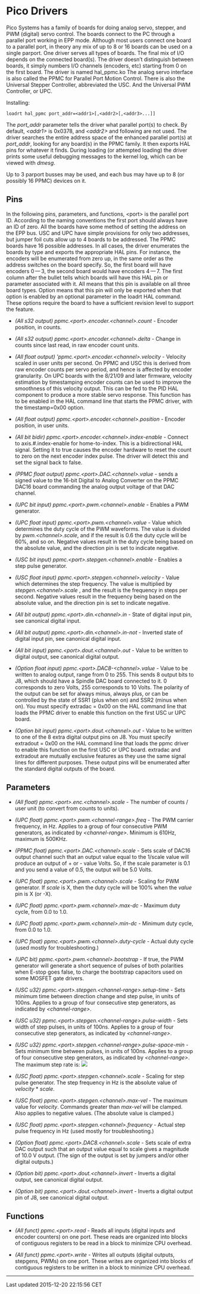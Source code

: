 Pico Drivers
============

<span id="cha:pico-drivers"></span>

Pico Systems has a family of boards for doing analog servo, stepper, and PWM (digital) servo control. The boards connect to the PC through a parallel port working in EPP mode. Although most users connect one board to a parallel port, in theory any mix of up to 8 or 16 boards can be used on a single parport. One driver serves all types of boards. The final mix of I/O depends on the connected board(s). The driver doesn’t distinguish between boards, it simply numbers I/O channels (encoders, etc) starting from 0 on the first board. The driver is named hal\_ppmc.ko The analog servo interface is also called the PPMC for Parallel Port Motion Control. There is also the Universal Stepper Controller, abbreviated the USC. And the Universal PWM Controller, or UPC.

Installing:

    loadrt hal_ppmc port_addr=<addr1>[,<addr2>[,<addr3>...]]

The *port\_addr* parameter tells the driver what parallel port(s) to check. By default, *&lt;addr1&gt;* is 0x0378, and *&lt;addr2&gt;* and following are not used. The driver searches the entire address space of the enhanced parallel port(s) at *port\_addr*, looking for any board(s) in the PPMC family. It then exports HAL pins for whatever it finds. During loading (or attempted loading) the driver prints some useful debugging messages to the kernel log, which can be viewed with *dmesg*.

Up to 3 parport busses may be used, and each bus may have up to 8 (or possibly 16 PPMC) devices on it.

Pins
----

In the following pins, parameters, and functions, &lt;port&gt; is the parallel port ID. According to the naming conventions the first port should always have an ID of zero. All the boards have some method of setting the address on the EPP bus. USC and UPC have simple provisions for only two addresses, but jumper foil cuts allow up to 4 boards to be addressed. The PPMC boards have 16 possible addresses. In all cases, the driver enumerates the boards by type and exports the appropriate HAL pins. For instance, the encoders will be enumerated from zero up, in the same order as the address switches on the board specify. So, the first board will have encoders 0 — 3, the second board would have encoders 4 — 7. The first column after the bullet tells which boards will have this HAL pin or parameter associated with it. All means that this pin is available on all three board types. Option means that this pin will only be exported when that option is enabled by an optional parameter in the loadrt HAL command. These options require the board to have a sufficient revision level to support the feature.

-   *(All s32 output) ppmc.&lt;port&gt;.encoder.&lt;channel&gt;.count* - Encoder position, in counts.

-   *(All s32 output) ppmc.&lt;port&gt;.encoder.&lt;channel&gt;.delta* - Change in counts since last read, in raw encoder count units.

-   *(All float output) 'ppmc.&lt;port&gt;.encoder.&lt;channel&gt;.velocity* - Velocity scaled in user units per second. On PPMC and USC this is derived from raw encoder counts per servo period, and hence is affected by encoder granularity. On UPC boards with the 8/21/09 and later firmware, velocity estimation by timestamping encoder counts can be used to improve the smoothness of this velocity output. This can be fed to the PID HAL component to produce a more stable servo response. This function has to be enabled in the HAL command line that starts the PPMC driver, with the timestamp=0x00 option.

-   *(All float output) ppmc.&lt;port&gt;.encoder.&lt;channel&gt;.position* - Encoder position, in user units.

-   *(All bit bidir) ppmc.&lt;port&gt;.encoder.&lt;channel&gt;.index-enable* - Connect to axis.\#.index-enable for home-to-index. This is a bidirectional HAL signal. Setting it to true causes the encoder hardware to reset the count to zero on the next encoder index pulse. The driver will detect this and set the signal back to false.

-   *(PPMC float output) ppmc.&lt;port&gt;.DAC.&lt;channel&gt;.value* - sends a signed value to the 16-bit Digital to Analog Converter on the PPMC DAC16 board commanding the analog output voltage of that DAC channel.

-   *(UPC bit input) ppmc.&lt;port&gt;.pwm.&lt;channel&gt;.enable* - Enables a PWM generator.

-   *(UPC float input) ppmc.&lt;port&gt;.pwm.&lt;channel&gt;.value* - Value which determines the duty cycle of the PWM waveforms. The value is divided by *pwm.&lt;channel&gt;.scale*, and if the result is 0.6 the duty cycle will be 60%, and so on. Negative values result in the duty cycle being based on the absolute value, and the direction pin is set to indicate negative.

-   *(USC bit input) ppmc.&lt;port&gt;.stepgen.&lt;channel&gt;.enable* - Enables a step pulse generator.

-   *(USC float input) ppmc.&lt;port&gt;.stepgen.&lt;channel&gt;.velocity* - Value which determines the step frequency. The value is multiplied by *stepgen.&lt;channel&gt;.scale* , and the result is the frequency in steps per second. Negative values result in the frequency being based on the absolute value, and the direction pin is set to indicate negative.

-   *(All bit output) ppmc.&lt;port&gt;.din.&lt;channel&gt;.in* - State of digital input pin, see canonical digital input.

-   *(All bit output) ppmc.&lt;port&gt;.din.&lt;channel&gt;.in-not* - Inverted state of digital input pin, see canonical digital input.

-   *(All bit input) ppmc.&lt;port&gt;.dout.&lt;channel&gt;.out* - Value to be written to digital output, see canonical digital output.

-   *(Option float input) ppmc.&lt;port&gt;.DAC8-&lt;channel&gt;.value* - Value to be written to analog output, range from 0 to 255. This sends 8 output bits to J8, which should have a Spindle DAC board connected to it. 0 corresponds to zero Volts, 255 corresponds to 10 Volts. The polarity of the output can be set for always minus, always plus, or can be controlled by the state of SSR1 (plus when on) and SSR2 (minus when on). You must specify extradac = 0x00 on the HAL command line that loads the PPMC driver to enable this function on the first USC ur UPC board.

-   *(Option bit input) ppmc.&lt;port&gt;.dout.&lt;channel&gt;.out* - Value to be written to one of the 8 extra digital output pins on J8. You must specify extradout = 0x00 on the HAL command line that loads the ppmc driver to enable this function on the first USC or UPC board. extradac and extradout are mutually exclusive features as they use the same signal lines for different purposes. These output pins will be enumerated after the standard digital outputs of the board.

Parameters
----------

-   *(All float) ppmc.&lt;port&gt;.enc.&lt;channel&gt;.scale* - The number of counts / user unit (to convert from counts to units).

-   *(UPC float) ppmc.&lt;port&gt;.pwm.&lt;channel-range&gt;.freq* - The PWM carrier frequency, in Hz. Applies to a group of four consecutive PWM generators, as indicated by *&lt;channel-range&gt;*. Minimum is 610Hz, maximum is 500KHz.

-   *(PPMC float) ppmc.&lt;port&gt;.DAC.&lt;channel&gt;.scale* - Sets scale of DAC16 output channel such that an output value equal to the 1/scale value will produce an output of + or - value Volts. So, if the scale parameter is 0.1 and you send a value of 0.5, the output will be 5.0 Volts.

-   *(UPC float) ppmc.&lt;port&gt;.pwm.&lt;channel&gt;.scale* - Scaling for PWM generator. If *scale* is X, then the duty cycle will be 100% when the *value* pin is X (or -X).

-   *(UPC float) ppmc.&lt;port&gt;.pwm.&lt;channel&gt;.max-dc* - Maximum duty cycle, from 0.0 to 1.0.

-   *(UPC float) ppmc.&lt;port&gt;.pwm.&lt;channel&gt;.min-dc* - Minimum duty cycle, from 0.0 to 1.0.

-   *(UPC float) ppmc.&lt;port&gt;.pwm.&lt;channel&gt;.duty-cycle* - Actual duty cycle (used mostly for troubleshooting.)

-   *(UPC bit) ppmc.&lt;port&gt;.pwm.&lt;channel&gt;.bootstrap* - If true, the PWM generator will generate a short sequence of pulses of both polarities when E-stop goes false, to charge the bootstrap capacitors used on some MOSFET gate drivers.

-   *(USC u32) ppmc.&lt;port&gt;.stepgen.&lt;channel-range&gt;.setup-time* - Sets minimum time between direction change and step pulse, in units of 100ns. Applies to a group of four consecutive step generators, as indicated by *&lt;channel-range&gt;*.

-   *(USC u32) ppmc.&lt;port&gt;.stepgen.&lt;channel-range&gt;.pulse-width* - Sets width of step pulses, in units of 100ns. Applies to a group of four consecutive step generators, as indicated by *&lt;channel-range&gt;*.

-   *(USC u32) ppmc.&lt;port&gt;.stepgen.&lt;channel-range&gt;.pulse-space-min* - Sets minimum time between pulses, in units of 100ns. Applies to a group of four consecutive step generators, as indicated by *&lt;channel-range&gt;*. The maximum step rate is: <span class="image"> ![](images/pico-ppmc-math.png) </span>

-   *(USC float) ppmc.&lt;port&gt;.stepgen.&lt;channel&gt;.scale* - Scaling for step pulse generator. The step frequency in Hz is the absolute value of *velocity* \* *scale*.

-   *(USC float) ppmc.&lt;port&gt;.stepgen.&lt;channel&gt;.max-vel* - The maximum value for *velocity*. Commands greater than *max-vel* will be clamped. Also applies to negative values. (The absolute value is clamped.)

-   *(USC float) ppmc.&lt;port&gt;.stepgen.&lt;channel&gt;.frequency* - Actual step pulse frequency in Hz (used mostly for troubleshooting.)

-   *(Option float) ppmc.&lt;port&gt;.DAC8.&lt;channel&gt;.scale* - Sets scale of extra DAC output such that an output value equal to scale gives a magnitude of 10.0 V output. (The sign of the output is set by jumpers and/or other digital outputs.)

-   *(Option bit) ppmc.&lt;port&gt;.dout.&lt;channel&gt;.invert* - Inverts a digital output, see canonical digital output.

-   *(Option bit) ppmc.&lt;port&gt;.dout.&lt;channel&gt;.invert* - Inverts a digital output pin of J8, see canonical digital output.

Functions
---------

-   *(All funct) ppmc.&lt;port&gt;.read* - Reads all inputs (digital inputs and encoder counters) on one port. These reads are organized into blocks of contiguous registers to be read in a block to minimize CPU overhead.

-   *(All funct) ppmc.&lt;port&gt;.write* - Writes all outputs (digital outputs, stepgens, PWMs) on one port. These writes are organized into blocks of contiguous registers to be written in a block to minimize CPU overhead.

------------------------------------------------------------------------

Last updated 2015-12-20 22:15:56 CET


